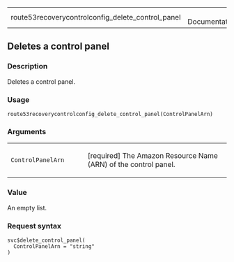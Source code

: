 <table style="width: 100%;">
<tbody>
<tr class="odd">
<td>route53recoverycontrolconfig_delete_control_panel</td>
<td style="text-align: right;">R Documentation</td>
</tr>
</tbody>
</table>

## Deletes a control panel

### Description

Deletes a control panel.

### Usage

    route53recoverycontrolconfig_delete_control_panel(ControlPanelArn)

### Arguments

<table>
<colgroup>
<col style="width: 35%" />
<col style="width: 65%" />
</colgroup>
<tbody>
<tr class="odd">
<td><code
id="route53recoverycontrolconfig_delete_control_panel_:_ControlPanelArn">ControlPanelArn</code></td>
<td><p>[required] The Amazon Resource Name (ARN) of the control
panel.</p></td>
</tr>
</tbody>
</table>

### Value

An empty list.

### Request syntax

    svc$delete_control_panel(
      ControlPanelArn = "string"
    )
